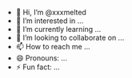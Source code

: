- 👋 Hi, I’m @xxxmelted
- 👀 I’m interested in ...
- 🌱 I’m currently learning ...
- 💞️ I’m looking to collaborate on ...
- 📫 How to reach me ...
- 😄 Pronouns: ...
- ⚡ Fun fact: ...

<!---
xxxmelted/xxxmelted is a ✨ special ✨ repository because its `README.md` (this file) appears on your GitHub profile.
You can click the Preview link to take a look at your changes.
--->

